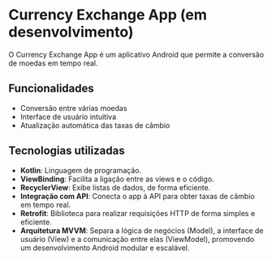 # Currency Exchange App (em desenvolvimento)

O Currency Exchange App é um aplicativo Android que permite a conversão de moedas em tempo real.

## Funcionalidades

- Conversão entre várias moedas
- Interface de usuário intuitiva
- Atualização automática das taxas de câmbio

## Tecnologias utilizadas

- **Kotlin**: Linguagem de programação.
- **ViewBinding**: Facilita a ligação entre as views e o código.
- **RecyclerView**: Exibe listas de dados, de forma eficiente.
- **Integração com API**: Conecta o app à API para obter taxas de câmbio em tempo real.
- **Retrofit**: Biblioteca para realizar requisições HTTP de forma simples e eficiente.
- **Arquitetura MVVM**: Separa a lógica de negócios (Model), a interface de usuário (View) e a comunicação entre elas (ViewModel), promovendo um desenvolvimento Android modular e escalável.